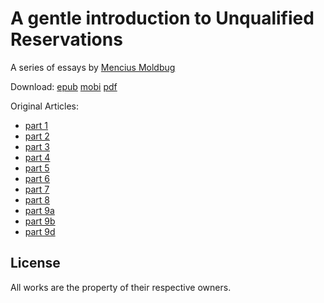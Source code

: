 # A gentle introduction to Unqualified Reservations

A series of essays by [Mencius Moldbug](http://unqualified-reservations.blogspot.com/)

Download:
[epub](http://keithanyan.github.io/GentleIntroductionToUnqualifiedReservations.epub/GentleIntroductionToUnqualifiedReservations.epub)
[mobi](http://keithanyan.github.io/GentleIntroductionToUnqualifiedReservations.epub/GentleIntroductionToUnqualifiedReservations.mobi)
[pdf](http://keithanyan.github.io/GentleIntroductionToUnqualifiedReservations.epub/GentleIntroductionToUnqualifiedReservations.pdf)

Original Articles:
* [part 1](http://unqualified-reservations.blogspot.com/2009/01/gentle-introduction-to-unqualified.html)
* [part 2](http://unqualified-reservations.blogspot.com/2009/01/gentle-introduction-to-unqualified_15.html)
* [part 3](http://unqualified-reservations.blogspot.com/2009/01/gentle-introduction-to-unqualified_22.html)
* [part 4](http://unqualified-reservations.blogspot.com/2009/01/gentle-introduction-to-unqualified_29.html)
* [part 5](http://unqualified-reservations.blogspot.com/2009/02/gentle-introduction-to-unqualified.html)
* [part 6](http://unqualified-reservations.blogspot.com/2009/02/gentle-introduction-to-unqualified_19.html)
* [part 7](http://unqualified-reservations.blogspot.com/2009/03/gentle-introduction-to-unqualified.html)
* [part 8](http://unqualified-reservations.blogspot.com/2009/03/gentle-introduction-to-unqualified_15.html)
* [part 9a](http://unqualified-reservations.blogspot.com/2009/09/gentle-introduction-to-unqualified.html)
* [part 9b](http://unqualified-reservations.blogspot.com/2009/10/gentle-introduction-to-unqualified.html)
* [part 9d](http://unqualified-reservations.blogspot.com/2009/11/gentle-introduction-to-unqualified.html)

## License

All works are the property of their respective owners.
